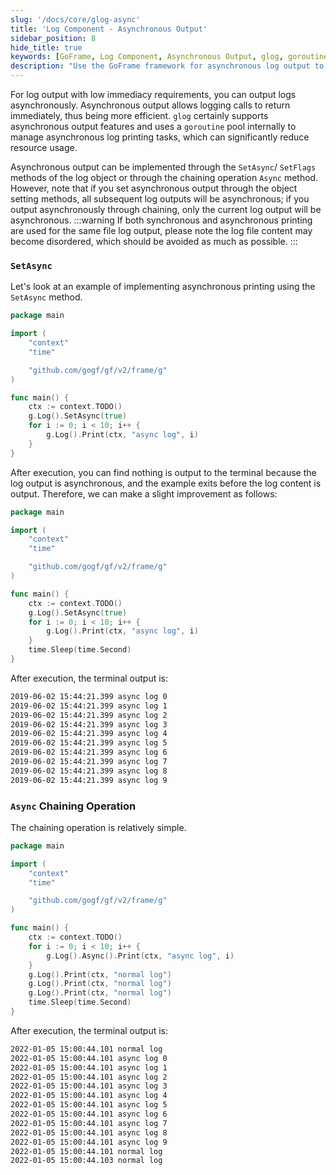 ```yaml
---
slug: '/docs/core/glog-async'
title: 'Log Component - Asynchronous Output'
sidebar_position: 8
hide_title: true
keywords: [GoFrame, Log Component, Asynchronous Output, glog, goroutine, SetAsync, SetFlags, Chaining, Log Optimization, Resource Usage]
description: "Use the GoFrame framework for asynchronous log output to improve logging efficiency. You can set asynchronous output using SetAsync or chaining methods. Asynchronous output can reduce resource usage, but be aware of potential log disorder issues."
---
```


For log output with low immediacy requirements, you can output logs asynchronously. Asynchronous output allows logging calls to return immediately, thus being more efficient. `glog` certainly supports asynchronous output features and uses a `goroutine` pool internally to manage asynchronous log printing tasks, which can significantly reduce resource usage.

Asynchronous output can be implemented through the `SetAsync`/ `SetFlags` methods of the log object or through the chaining operation `Async` method. However, note that if you set asynchronous output through the object setting methods, all subsequent log outputs will be asynchronous; if you output asynchronously through chaining, only the current log output will be asynchronous.
:::warning
If both synchronous and asynchronous printing are used for the same file log output, please note the log file content may become disordered, which should be avoided as much as possible.
:::
### `SetAsync`

Let's look at an example of implementing asynchronous printing using the `SetAsync` method.

```go
package main

import (
    "context"
    "time"

    "github.com/gogf/gf/v2/frame/g"
)

func main() {
    ctx := context.TODO()
    g.Log().SetAsync(true)
    for i := 0; i < 10; i++ {
        g.Log().Print(ctx, "async log", i)
    }
}
```

After execution, you can find nothing is output to the terminal because the log output is asynchronous, and the example exits before the log content is output. Therefore, we can make a slight improvement as follows:

```go
package main

import (
    "context"
    "time"

    "github.com/gogf/gf/v2/frame/g"
)

func main() {
    ctx := context.TODO()
    g.Log().SetAsync(true)
    for i := 0; i < 10; i++ {
        g.Log().Print(ctx, "async log", i)
    }
    time.Sleep(time.Second)
}
```

After execution, the terminal output is:

```html
2019-06-02 15:44:21.399 async log 0
2019-06-02 15:44:21.399 async log 1
2019-06-02 15:44:21.399 async log 2
2019-06-02 15:44:21.399 async log 3
2019-06-02 15:44:21.399 async log 4
2019-06-02 15:44:21.399 async log 5
2019-06-02 15:44:21.399 async log 6
2019-06-02 15:44:21.399 async log 7
2019-06-02 15:44:21.399 async log 8
2019-06-02 15:44:21.399 async log 9
```

### `Async` Chaining Operation

The chaining operation is relatively simple.

```go
package main

import (
    "context"
    "time"

    "github.com/gogf/gf/v2/frame/g"
)

func main() {
    ctx := context.TODO()
    for i := 0; i < 10; i++ {
        g.Log().Async().Print(ctx, "async log", i)
    }
    g.Log().Print(ctx, "normal log")
    g.Log().Print(ctx, "normal log")
    g.Log().Print(ctx, "normal log")
    time.Sleep(time.Second)
}
```

After execution, the terminal output is:

```html
2022-01-05 15:00:44.101 normal log
2022-01-05 15:00:44.101 async log 0
2022-01-05 15:00:44.101 async log 1
2022-01-05 15:00:44.101 async log 2
2022-01-05 15:00:44.101 async log 3
2022-01-05 15:00:44.101 async log 4
2022-01-05 15:00:44.101 async log 5
2022-01-05 15:00:44.101 async log 6
2022-01-05 15:00:44.101 async log 7
2022-01-05 15:00:44.101 async log 8
2022-01-05 15:00:44.101 async log 9
2022-01-05 15:00:44.101 normal log
2022-01-05 15:00:44.103 normal log
```